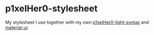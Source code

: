 # p1xelHer0-stylesheet

My stylesheet I use together with my own [p1xelHer0-light-syntax](https://github.com/p1xelHer0/p1xelher0-light-atom-syntax) and [material-ui](https://github.com/atom-material/atom-material-ui).